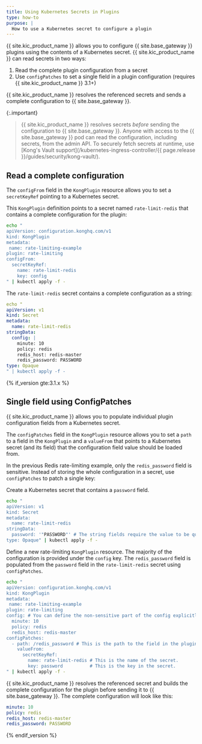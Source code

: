 ```yaml
---
title: Using Kubernetes Secrets in Plugins
type: how-to
purpose: |
  How to use a Kubernetes secret to configure a plugin
---
```


{{ site.kic_product_name }} allows you to configure {{ site.base_gateway }} plugins using the contents of a Kubernetes secret. {{ site.kic_product_name }} can read secrets in two ways:

1. Read the complete plugin configuration from a secret
1. Use `configPatches` to set a single field in a plugin configuration (requires {{ site.kic_product_name }} 3.1+)

{{ site.kic_product_name }} resolves the referenced secrets and sends a complete configuration to {{ site.base_gateway }}.

{:.important}
> {{ site.kic_product_name }} resolves secrets _before_ sending the configuration to {{ site.base_gateway }}. Anyone with access to the {{ site.base_gateway }} pod can read the configuration, including secrets, from the admin API. To securely fetch secrets at runtime, use [Kong's Vault support](/kubernetes-ingress-controller/{{ page.release }}/guides/security/kong-vault/).

## Read a complete configuration

The `configFrom` field in the `KongPlugin` resource allows you to set a `secretKeyRef` pointing to a Kubernetes secret.

This `KongPlugin` definition points to a secret named `rate-limit-redis` that contains a complete configuration for the plugin:

```bash
echo "
apiVersion: configuration.konghq.com/v1
kind: KongPlugin
metadata:
 name: rate-limiting-example
plugin: rate-limiting
configFrom:
  secretKeyRef:
    name: rate-limit-redis
    key: config
" | kubectl apply -f -
```

The `rate-limit-redis` secret contains a complete configuration as a string:

```yaml
echo "
apiVersion: v1
kind: Secret
metadata:
  name: rate-limit-redis
stringData:
  config: |
    minute: 10
    policy: redis
    redis_host: redis-master
    redis_password: PASSWORD
type: Opaque
" | kubectl apply -f -
```

{% if_version gte:3.1.x %}
## Single field using ConfigPatches

{{ site.kic_product_name }} allows you to populate individual plugin configuration fields from a Kubernetes secret.

The `configPatches` field in the `KongPlugin` resource allows you to set a `path` to a field in the `KongPlugin`
and a `valueFrom` that points to a Kubernetes secret (and its field) that the configuration field value should be loaded from.

In the previous Redis rate-limiting example, only the `redis_password` field is sensitive. Instead of storing the whole configuration in a secret, use `configPatches` to patch a single key:

Create a Kubernetes secret that contains a `password` field.

```bash
echo "
apiVersion: v1
kind: Secret
metadata:
  name: rate-limit-redis
stringData:
  password: '"PASSWORD"' # The string fields require the value to be quoted in double quotation marks.
type: Opaque" | kubectl apply -f -
```

Define a new rate-limiting `KongPlugin` resource. The majority of the configuration is provided under the `config` key. The `redis_password` field is populated from the `password` field in the `rate-limit-redis` secret using `configPatches`.

```bash
echo "
apiVersion: configuration.konghq.com/v1
kind: KongPlugin
metadata:
 name: rate-limiting-example
plugin: rate-limiting
config: # You can define the non-sensitive part of the config explicitly here.
  minute: 10
  policy: redis
  redis_host: redis-master
configPatches:
  - path: /redis_password # This is the path to the field in the plugin's configuration this patch will populate.
    valueFrom:
      secretKeyRef:
        name: rate-limit-redis # This is the name of the secret.
        key: password          # This is the key in the secret.
" | kubectl apply -f -
```

{{ site.kic_product_name }} resolves the referenced secret and builds the complete configuration for the plugin
before sending it to {{ site.base_gateway }}. The complete configuration will look like this:

```yaml
minute: 10
policy: redis
redis_host: redis-master
redis_password: PASSWORD
```
{% endif_version %}
